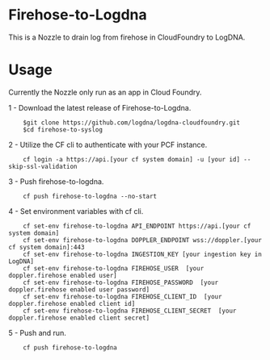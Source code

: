 
# Firehose-to-Logdna

This is a Nozzle to drain log from firehose in CloudFoundry to LogDNA.

# Usage

Currently the Nozzle only run as an app in Cloud Foundry.

1 - Download the latest release of Firehose-to-Logdna.
```
    $git clone https://github.com/logdna/logdna-cloudfoundry.git
    $cd firehose-to-syslog
```

2 - Utilize the CF cli to authenticate with your PCF instance.
```
    cf login -a https://api.[your cf system domain] -u [your id] --skip-ssl-validation
```

3 - Push firehose-to-logdna.
```
    cf push firehose-to-logdna --no-start
```

4 - Set environment variables with cf cli.
```
    cf set-env firehose-to-logdna API_ENDPOINT https://api.[your cf system domain]
    cf set-env firehose-to-logdna DOPPLER_ENDPOINT wss://doppler.[your cf system domain]:443
    cf set-env firehose-to-logdna INGESTION_KEY [your ingestion key in LogDNA]
    cf set-env firehose-to-logdna FIREHOSE_USER  [your doppler.firehose enabled user]
    cf set-env firehose-to-logdna FIREHOSE_PASSWORD  [your doppler.firehose enabled user password]
    cf set-env firehose-to-logdna FIREHOSE_CLIENT_ID  [your doppler.firehose enabled client id]
    cf set-env firehose-to-logdna FIREHOSE_CLIENT_SECRET  [your doppler.firehose enabled client secret]
```

5 - Push and run.
```
    cf push firehose-to-logdna
```
